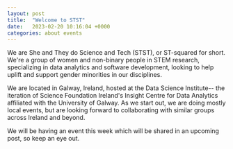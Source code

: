 ```yaml
---
layout: post
title:  "Welcome to STST"
date:   2023-02-20 10:16:04 +0000
categories: about events
---
```

We are She and They do Science and Tech (STST), or ST-squared for short. We're a group of women and non-binary people in STEM research, specializing in data analytics and software development, looking to help uplift and support gender minorities in our disciplines.

We are located in Galway, Ireland, hosted at the Data Science Institute-- the iteration of Science Foundation Ireland's Insight Centre for Data Analytics affiliated with the University of Galway. As we start out, we are doing mostly local events, but are looking forward to collaborating with similar groups across Ireland and beyond.

We will be having an event this week which will be shared in an upcoming post, so keep an eye out.